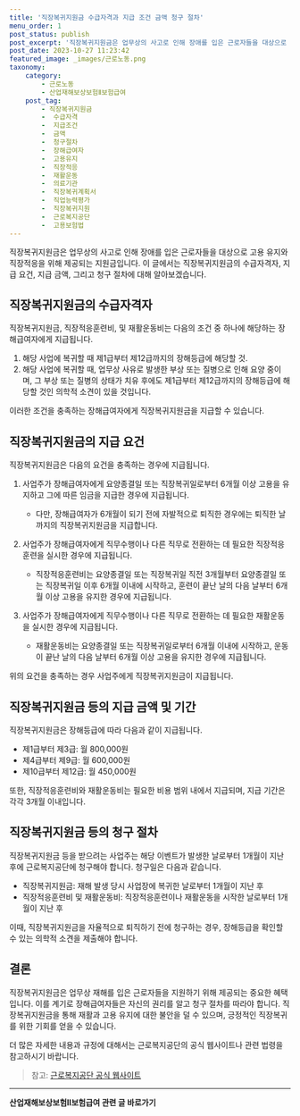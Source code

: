 ```yaml
---
title: '직장복귀지원금 수급자격과 지급 조건 금액 청구 절차'
menu_order: 1
post_status: publish
post_excerpt: '직장복귀지원금은 업무상의 사고로 인해 장애를 입은 근로자들을 대상으로 고용 유지와 직장적응을 위해 제공되는 지원금입니다. 이 글에서는 직장복귀지원금의 수급자격자, 지급 요건, 지급 금액, 그리고 청구 절차에 대해 알아보겠습니다.'
post_date: 2023-10-27 11:23:42
featured_image: _images/근로노동.png
taxonomy:
    category:
        - 근로노동
        - 산업재해보상보험Ⅱ보험급여
    post_tag:
        - 직장복귀지원금
        -  수급자격
        -  지급조건
        -  금액
        -  청구절차
        -  장해급여자
        -  고용유지
        -  직장적응
        -  재활운동
        -  의료기관
        -  직장복귀계획서
        -  직업능력평가
        -  직장복귀지원
        -  근로복지공단
        -  고용보험법
---
```




직장복귀지원금은 업무상의 사고로 인해 장애를 입은 근로자들을 대상으로 고용 유지와 직장적응을 위해 제공되는 지원금입니다. 이 글에서는 직장복귀지원금의 수급자격자, 지급 요건, 지급 금액, 그리고 청구 절차에 대해 알아보겠습니다.

## 직장복귀지원금의 수급자격자

직장복귀지원금, 직장적응훈련비, 및 재활운동비는 다음의 조건 중 하나에 해당하는 장해급여자에게 지급됩니다.

1. 해당 사업에 복귀할 때 제1급부터 제12급까지의 장해등급에 해당할 것.
2. 해당 사업에 복귀할 때, 업무상 사유로 발생한 부상 또는 질병으로 인해 요양 중이며, 그 부상 또는 질병의 상태가 치유 후에도 제1급부터 제12급까지의 장해등급에 해당할 것인 의학적 소견이 있을 것입니다.

이러한 조건을 충족하는 장해급여자에게 직장복귀지원금을 지급할 수 있습니다.

## 직장복귀지원금의 지급 요건

직장복귀지원금은 다음의 요건을 충족하는 경우에 지급됩니다.

1. 사업주가 장해급여자에게 요양종결일 또는 직장복귀일로부터 6개월 이상 고용을 유지하고 그에 따른 임금을 지급한 경우에 지급됩니다.
   - 다만, 장해급여자가 6개월이 되기 전에 자발적으로 퇴직한 경우에는 퇴직한 날까지의 직장복귀지원금을 지급합니다.

2. 사업주가 장해급여자에게 직무수행이나 다른 직무로 전환하는 데 필요한 직장적응훈련을 실시한 경우에 지급됩니다.
   - 직장적응훈련비는 요양종결일 또는 직장복귀일 직전 3개월부터 요양종결일 또는 직장복귀일 이후 6개월 이내에 시작하고, 훈련이 끝난 날의 다음 날부터 6개월 이상 고용을 유지한 경우에 지급됩니다.

3. 사업주가 장해급여자에게 직무수행이나 다른 직무로 전환하는 데 필요한 재활운동을 실시한 경우에 지급됩니다.
   - 재활운동비는 요양종결일 또는 직장복귀일로부터 6개월 이내에 시작하고, 운동이 끝난 날의 다음 날부터 6개월 이상 고용을 유지한 경우에 지급됩니다.

위의 요건을 충족하는 경우 사업주에게 직장복귀지원금이 지급됩니다.

## 직장복귀지원금 등의 지급 금액 및 기간

직장복귀지원금은 장해등급에 따라 다음과 같이 지급됩니다.

- 제1급부터 제3급: 월 800,000원
- 제4급부터 제9급: 월 600,000원
- 제10급부터 제12급: 월 450,000원

또한, 직장적응훈련비와 재활운동비는 필요한 비용 범위 내에서 지급되며, 지급 기간은 각각 3개월 이내입니다.

## 직장복귀지원금 등의 청구 절차

직장복귀지원금 등을 받으려는 사업주는 해당 이벤트가 발생한 날로부터 1개월이 지난 후에 근로복지공단에 청구해야 합니다. 청구일은 다음과 같습니다.

- 직장복귀지원금: 재해 발생 당시 사업장에 복귀한 날로부터 1개월이 지난 후
- 직장적응훈련비 및 재활운동비: 직장적응훈련이나 재활운동을 시작한 날로부터 1개월이 지난 후

이때, 직장복귀지원금을 자율적으로 퇴직하기 전에 청구하는 경우, 장해등급을 확인할 수 있는 의학적 소견을 제출해야 합니다.

## 결론

직장복귀지원금은 업무상 재해를 입은 근로자들을 지원하기 위해 제공되는 중요한 혜택입니다. 이를 계기로 장해급여자들은 자신의 권리를 알고 청구 절차를 따라야 합니다. 직장복귀지원금을 통해 재활과 고용 유지에 대한 불안을 덜 수 있으며, 긍정적인 직장복귀를 위한 기회를 얻을 수 있습니다.

더 많은 자세한 내용과 규정에 대해서는 근로복지공단의 공식 웹사이트나 관련 법령을 참고하시기 바랍니다.

> 참고: [근로복지공단 공식 웹사이트](https://www.kcomwel.or.kr/kcomwel/main/)
<!-- wp:separator -->
<hr class="wp-block-separator has-alpha-channel-opacity"/>
<!-- /wp:separator -->

<!-- wp:group {"backgroundColor":"base","layout":{"type":"constrained"}} -->
<div class="wp-block-group has-base-background-color has-background"><!-- wp:paragraph {"align":"center","fontSize":"medium"} -->
<p class="has-text-align-center has-large-font-size"><strong>산업재해보상보험Ⅱ보험급여 관련 글 바로가기</strong></p>
<!-- /wp:paragraph -->


<!-- wp:latest-posts
{"categories":[{"id":10872,"count":19,"description":"","link":"https://uknowlaw.com/category/%ec%82%b0%ec%97%85%ec%9e%ac%ed%95%b4%eb%b3%b4%ec%83%81%eb%b3%b4%ed%97%98%e2%85%b1%eb%b3%b4%ed%97%98%ea%b8%89%ec%97%ac/","name":"산업재해보상보험Ⅱ보험급여","slug":"산업재해보상보험Ⅱ보험급여","taxonomy":"category","parent":0,"meta":[],"_links":{"self":[{"href":"https://uknowlaw.com/wp-json/wp/v2/categories/10872"}],"collection":[{"href":"https://uknowlaw.com/wp-json/wp/v2/categories"}],"about":[{"href":"https://uknowlaw.com/wp-json/wp/v2/taxonomies/category"}],"wp:post_type":[{"href":"https://uknowlaw.com/wp-json/wp/v2/posts?categories=10872"}],"curies":[{"name":"wp","href":"https://api.w.org/{rel}","templated":true}]}}],"postsToShow":100,"excerptLength":28,"postLayout":"grid","columns":2,"featuredImageAlign":"left","featuredImageSizeSlug":"large","fontSize":18px} /--></div>
<!-- /wp:group -->